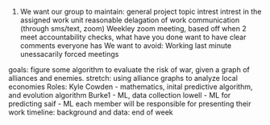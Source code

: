 1) We want our group to maintain:
	general project topic intrest
	intrest in the assigned work unit 
	reasonable delagation of work
	communication (through sms/text, zoom)
		Weekley zoom meeting, based off when 2 meet
		accountability checks, what have you done
	want to have clear comments
	everyone has 
We want to avoid:
	Working last minute
	unessacarily forced meetings
	
goals:
	figure some algorithm to evaluate the risk of war, given a graph of alliances and enemies.
	stretch: using alliance graphs to analyze local economies
Roles:
	Kyle Cowden -  mathematics, inital predictive algorithm, and evolution algorithm
                            Burke1 - ML, data collection
                            lowell - ML for predicting 
                            saif - ML
each member will be responsible for presenting their work
timeline:
background and data: end of week

